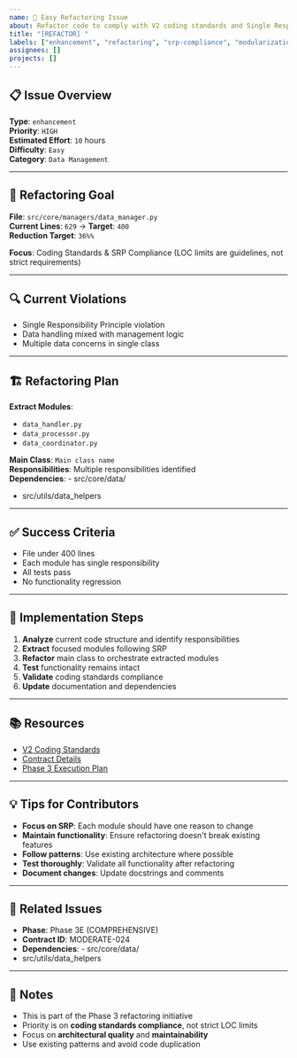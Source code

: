 ```yaml
---
name: 🚀 Easy Refactoring Issue
about: Refactor code to comply with V2 coding standards and Single Responsibility Principle
title: "[REFACTOR] "
labels: ["enhancement", "refactoring", "srp-compliance", "modularization", "good first issue", "easy"]
assignees: []
projects: []
---
```


## 📋 **Issue Overview**

**Type**: `enhancement`  
**Priority**: `HIGH`  
**Estimated Effort**: `10` hours  
**Difficulty**: `Easy`  
**Category**: `Data Management`

---

## 🎯 **Refactoring Goal**

**File**: `src/core/managers/data_manager.py`  
**Current Lines**: `629` → **Target**: `400`  
**Reduction Target**: `36%%`

**Focus**: Coding Standards & SRP Compliance (LOC limits are guidelines, not strict requirements)

---

## 🔍 **Current Violations**

- Single Responsibility Principle violation
- Data handling mixed with management logic
- Multiple data concerns in single class

---

## 🏗️ **Refactoring Plan**

**Extract Modules**:
- `data_handler.py`
- `data_processor.py`
- `data_coordinator.py`

**Main Class**: `Main class name`  
**Responsibilities**: Multiple responsibilities identified  
**Dependencies**: - src/core/data/
- src/utils/data_helpers

---

## ✅ **Success Criteria**

- File under 400 lines
- Each module has single responsibility
- All tests pass
- No functionality regression

---

## 🚀 **Implementation Steps**

1. **Analyze** current code structure and identify responsibilities
2. **Extract** focused modules following SRP
3. **Refactor** main class to orchestrate extracted modules
4. **Test** functionality remains intact
5. **Validate** coding standards compliance
6. **Update** documentation and dependencies

---

## 📚 **Resources**

- [V2 Coding Standards](../docs/CODING_STANDARDS.md)
- [Contract Details](../contracts/phase3e_comprehensive_contracts.json)
- [Phase 3 Execution Plan](../contracts/PHASE3_COMPLETE_EXECUTION_PLAN.md)

---

## 💡 **Tips for Contributors**

- **Focus on SRP**: Each module should have one reason to change
- **Maintain functionality**: Ensure refactoring doesn't break existing features
- **Follow patterns**: Use existing architecture where possible
- **Test thoroughly**: Validate all functionality after refactoring
- **Document changes**: Update docstrings and comments

---

## 🔗 **Related Issues**

- **Phase**: Phase 3E (COMPREHENSIVE)
- **Contract ID**: MODERATE-024
- **Dependencies**: - src/core/data/
- src/utils/data_helpers

---

## 📝 **Notes**

- This is part of the Phase 3 refactoring initiative
- Priority is on **coding standards compliance**, not strict LOC limits
- Focus on **architectural quality** and **maintainability**
- Use existing patterns and avoid code duplication
